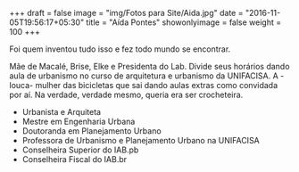 +++
draft = false
image = "img/Fotos para Site/Aida.jpg"
date = "2016-11-05T19:56:17+05:30"
title = "Aída Pontes"
showonlyimage = false
weight = 100
+++

Foi quem inventou tudo isso e fez todo mundo se encontrar.
<!--more-->

Mãe de Macalé, Brise, Elke e Presidenta do Lab. Divide seus horários dando aula de urbanismo no curso de arquitetura e urbanismo da UNIFACISA. A -louca- mulher das bicicletas que sai dando aulas extras como convidada por aí. Na verdade, verdade mesmo, queria era ser crocheteira.


* Urbanista e Arquiteta
* Mestre em Engenharia Urbana
* Doutoranda em Planejamento Urbano
* Professora de Urbanismo e Planejamento Urbano na UNIFACISA
* Conselheira Superior do IAB.pb
* Conselheira Fiscal do IAB.br
